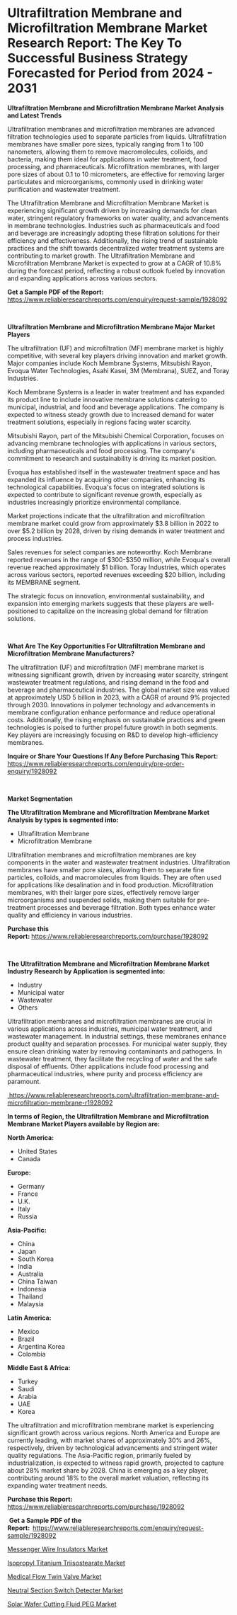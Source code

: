 <p><h1>Ultrafiltration Membrane and Microfiltration Membrane Market Research Report: The Key To Successful Business Strategy Forecasted for Period from 2024 - 2031</h1></p><p><strong>Ultrafiltration Membrane and Microfiltration Membrane Market Analysis and Latest Trends</strong></p>
<p><p>Ultrafiltration membranes and microfiltration membranes are advanced filtration technologies used to separate particles from liquids. Ultrafiltration membranes have smaller pore sizes, typically ranging from 1 to 100 nanometers, allowing them to remove macromolecules, colloids, and bacteria, making them ideal for applications in water treatment, food processing, and pharmaceuticals. Microfiltration membranes, with larger pore sizes of about 0.1 to 10 micrometers, are effective for removing larger particulates and microorganisms, commonly used in drinking water purification and wastewater treatment.</p><p>The Ultrafiltration Membrane and Microfiltration Membrane Market is experiencing significant growth driven by increasing demands for clean water, stringent regulatory frameworks on water quality, and advancements in membrane technologies. Industries such as pharmaceuticals and food and beverage are increasingly adopting these filtration solutions for their efficiency and effectiveness. Additionally, the rising trend of sustainable practices and the shift towards decentralized water treatment systems are contributing to market growth. The Ultrafiltration Membrane and Microfiltration Membrane Market is expected to grow at a CAGR of 10.8% during the forecast period, reflecting a robust outlook fueled by innovation and expanding applications across various sectors.</p></p>
<p><strong>Get a Sample PDF of the Report:&nbsp;</strong> <a href="https://www.reliableresearchreports.com/enquiry/request-sample/1928092?utm_campaign=1735&utm_medium=2&utm_source=Github&utm_content=ia&utm_term=25102024&utm_id=ultrafiltration-membrane-and-microfiltration-membrane">https://www.reliableresearchreports.com/enquiry/request-sample/1928092</a></p>
<p>&nbsp;</p>
<p><strong>Ultrafiltration Membrane and Microfiltration Membrane Major Market Players</strong></p>
<p><p>The ultrafiltration (UF) and microfiltration (MF) membrane market is highly competitive, with several key players driving innovation and market growth. Major companies include Koch Membrane Systems, Mitsubishi Rayon, Evoqua Water Technologies, Asahi Kasei, 3M (Membrana), SUEZ, and Toray Industries.</p><p>Koch Membrane Systems is a leader in water treatment and has expanded its product line to include innovative membrane solutions catering to municipal, industrial, and food and beverage applications. The company is expected to witness steady growth due to increased demand for water treatment solutions, especially in regions facing water scarcity.</p><p>Mitsubishi Rayon, part of the Mitsubishi Chemical Corporation, focuses on advancing membrane technologies with applications in various sectors, including pharmaceuticals and food processing. The company's commitment to research and sustainability is driving its market position.</p><p>Evoqua has established itself in the wastewater treatment space and has expanded its influence by acquiring other companies, enhancing its technological capabilities. Evoqua's focus on integrated solutions is expected to contribute to significant revenue growth, especially as industries increasingly prioritize environmental compliance.</p><p>Market projections indicate that the ultrafiltration and microfiltration membrane market could grow from approximately $3.8 billion in 2022 to over $5.2 billion by 2028, driven by rising demands in water treatment and process industries.</p><p>Sales revenues for select companies are noteworthy. Koch Membrane reported revenues in the range of $300-$350 million, while Evoqua's overall revenue reached approximately $1 billion. Toray Industries, which operates across various sectors, reported revenues exceeding $20 billion, including its MEMBRANE segment.</p><p>The strategic focus on innovation, environmental sustainability, and expansion into emerging markets suggests that these players are well-positioned to capitalize on the increasing global demand for filtration solutions.</p></p>
<p>&nbsp;</p>
<p><strong>What Are The Key Opportunities For Ultrafiltration Membrane and Microfiltration Membrane Manufacturers?</strong></p>
<p><p>The ultrafiltration (UF) and microfiltration (MF) membrane market is witnessing significant growth, driven by increasing water scarcity, stringent wastewater treatment regulations, and rising demand in the food and beverage and pharmaceutical industries. The global market size was valued at approximately USD 5 billion in 2023, with a CAGR of around 9% projected through 2030. Innovations in polymer technology and advancements in membrane configuration enhance performance and reduce operational costs. Additionally, the rising emphasis on sustainable practices and green technologies is poised to further propel future growth in both segments. Key players are increasingly focusing on R&D to develop high-efficiency membranes.</p></p>
<p><strong>Inquire or Share Your Questions If Any Before Purchasing This Report:</strong> <a href="https://www.reliableresearchreports.com/enquiry/pre-order-enquiry/1928092?utm_campaign=1735&utm_medium=2&utm_source=Github&utm_content=ia&utm_term=25102024&utm_id=ultrafiltration-membrane-and-microfiltration-membrane">https://www.reliableresearchreports.com/enquiry/pre-order-enquiry/1928092</a></p>
<p>&nbsp;</p>
<p><strong>Market Segmentation</strong></p>
<p><strong>The Ultrafiltration Membrane and Microfiltration Membrane Market Analysis by types is segmented into:</strong></p>
<p><ul><li>Ultrafiltration Membrane</li><li>Microfiltration Membrane</li></ul></p>
<p><p>Ultrafiltration membranes and microfiltration membranes are key components in the water and wastewater treatment industries. Ultrafiltration membranes have smaller pore sizes, allowing them to separate fine particles, colloids, and macromolecules from liquids. They are often used for applications like desalination and in food production. Microfiltration membranes, with their larger pore sizes, effectively remove larger microorganisms and suspended solids, making them suitable for pre-treatment processes and beverage filtration. Both types enhance water quality and efficiency in various industries.</p></p>
<p><strong>Purchase this Report:&nbsp;</strong><a href="https://www.reliableresearchreports.com/purchase/1928092?utm_campaign=1735&utm_medium=2&utm_source=Github&utm_content=ia&utm_term=25102024&utm_id=ultrafiltration-membrane-and-microfiltration-membrane">https://www.reliableresearchreports.com/purchase/1928092</a></p>
<p>&nbsp;</p>
<p><strong>The Ultrafiltration Membrane and Microfiltration Membrane Market Industry Research by Application is segmented into:</strong></p>
<p><ul><li>Industry</li><li>Municipal water</li><li>Wastewater</li><li>Others</li></ul></p>
<p><p>Ultrafiltration membranes and microfiltration membranes are crucial in various applications across industries, municipal water treatment, and wastewater management. In industrial settings, these membranes enhance product quality and separation processes. For municipal water supply, they ensure clean drinking water by removing contaminants and pathogens. In wastewater treatment, they facilitate the recycling of water and the safe disposal of effluents. Other applications include food processing and pharmaceutical industries, where purity and process efficiency are paramount.</p></p>
<p><a href="https://www.reliableresearchreports.com/ultrafiltration-membrane-and-microfiltration-membrane-r1928092?utm_campaign=1735&utm_medium=2&utm_source=Github&utm_content=ia&utm_term=25102024&utm_id=ultrafiltration-membrane-and-microfiltration-membrane">&nbsp;https://www.reliableresearchreports.com/ultrafiltration-membrane-and-microfiltration-membrane-r1928092</a></p>
<p><strong>In terms of Region, the Ultrafiltration Membrane and Microfiltration Membrane Market Players available by Region are:</strong></p>
<p>
    <p> <strong> North America: </strong>
        <ul>
            <li>United States</li>
            <li>Canada</li>
        </ul>
        </p> 
    <p> <strong> Europe: </strong>
        <ul>
            <li>Germany</li>
            <li>France</li>
            <li>U.K.</li>
            <li>Italy</li>
            <li>Russia</li>
        </ul>
        </p> 
    <p> <strong> Asia-Pacific: </strong>
        <ul>
            <li>China</li>
            <li>Japan</li>
            <li>South Korea</li>
            <li>India</li>
            <li>Australia</li>
            <li>China Taiwan</li>
            <li>Indonesia</li>
            <li>Thailand</li>
            <li>Malaysia</li>
        </ul>
        </p> 
    <p> <strong> Latin America: </strong>
        <ul>
            <li>Mexico</li>
            <li>Brazil</li>
            <li>Argentina Korea</li>
            <li>Colombia</li>
        </ul>
        </p> 
    <p> <strong> Middle East & Africa: </strong>
        <ul>
            <li>Turkey</li>
            <li>Saudi</li>
            <li>Arabia</li>
            <li>UAE</li>
            <li>Korea</li>
        </ul>
    </p>
    </p>
<p><p>The ultrafiltration and microfiltration membrane market is experiencing significant growth across various regions. North America and Europe are currently leading, with market shares of approximately 30% and 26%, respectively, driven by technological advancements and stringent water quality regulations. The Asia-Pacific region, primarily fueled by industrialization, is expected to witness rapid growth, projected to capture about 28% market share by 2028. China is emerging as a key player, contributing around 18% to the overall market valuation, reflecting its expanding water treatment needs.</p></p>
<p><strong>Purchase this Report: </strong><a href="https://www.reliableresearchreports.com/purchase/1928092?utm_campaign=1735&utm_medium=2&utm_source=Github&utm_content=ia&utm_term=25102024&utm_id=ultrafiltration-membrane-and-microfiltration-membrane">https://www.reliableresearchreports.com/purchase/1928092</a></p>
<p>&nbsp;<strong>Get a Sample PDF of the Report:&nbsp;&nbsp;</strong><a href="https://www.reliableresearchreports.com/enquiry/request-sample/1928092?utm_campaign=1735&utm_medium=2&utm_source=Github&utm_content=ia&utm_term=25102024&utm_id=ultrafiltration-membrane-and-microfiltration-membrane">https://www.reliableresearchreports.com/enquiry/request-sample/1928092</a></p>
<p><strong></strong></p>
<p><p><a href="https://www.linkedin.com/pulse/messenger-wire-insulators-market-analysis-report-global-insights-rvnxc?utm_campaign=1735&utm_medium=2&utm_source=Github&utm_content=ia&utm_term=25102024&utm_id=ultrafiltration-membrane-and-microfiltration-membrane">Messenger Wire Insulators Market</a></p><p><a href="https://github.com/lawriesievelwij/Market-Research-Report-List-1/blob/main/isopropyl-titanium-triisostearate-market.md?utm_campaign=1735&utm_medium=2&utm_source=Github&utm_content=ia&utm_term=25102024&utm_id=ultrafiltration-membrane-and-microfiltration-membrane">Isopropyl Titanium Triisostearate Market</a></p><p><a href="https://www.linkedin.com/pulse/medical-flow-twin-valve-market-trends-insights-type-application-a83hf?utm_campaign=1735&utm_medium=2&utm_source=Github&utm_content=ia&utm_term=25102024&utm_id=ultrafiltration-membrane-and-microfiltration-membrane">Medical Flow Twin Valve Market</a></p><p><a href="https://www.linkedin.com/pulse/surfing-neutral-section-switch-detecter-wave-riding-9pmje?utm_campaign=1735&utm_medium=2&utm_source=Github&utm_content=ia&utm_term=25102024&utm_id=ultrafiltration-membrane-and-microfiltration-membrane">Neutral Section Switch Detecter Market</a></p><p><a href="https://www.linkedin.com/pulse/emerging-opportunities-challenges-global-solar-wafer-cutting-avqif?utm_campaign=1735&utm_medium=2&utm_source=Github&utm_content=ia&utm_term=25102024&utm_id=ultrafiltration-membrane-and-microfiltration-membrane">Solar Wafer Cutting Fluid PEG Market</a></p></p>
